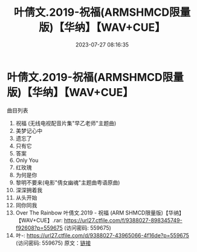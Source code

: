 ﻿---
title: 叶倩文.2019-祝福(ARMSHMCD限量版)【华纳】【WAV+CUE】
date: 2023-07-27 08:16:35
categories: WAV车载音乐、镜像
tags: 华语中文
---
# 叶倩文.2019-祝福(ARMSHMCD限量版)【华纳】【WAV+CUE】

曲目列表
01. 祝福 (无线电视配音片集"早乙老师"主题曲)
02. 美梦记心中
03. 遗忘了
04. 只有它
05. 答案
06. Only You
07. 红玫瑰
08. 为何是你
09. 黎明不要来(电影"倩女幽魂"主题曲粤语原曲)
10. 深深拥着我
11. 从头开始
12. 同你同我
13. Over The Rainbow
叶倩文.2019 - 祝福 (ARM SHMCD限量版)【华纳】【WAV+CUE】.rar: https://url27.ctfile.com/f/9388027-898345749-f92608?p=559675
(访问密码: 559675)
09. 叶-: https://url27.ctfile.com/d/9388027-43965066-4f16de?p=559675
(访问密码: 559675)
原文：[链接](https://blog.sina.com.cn/s/blog_1647c7e76010312v4.html)